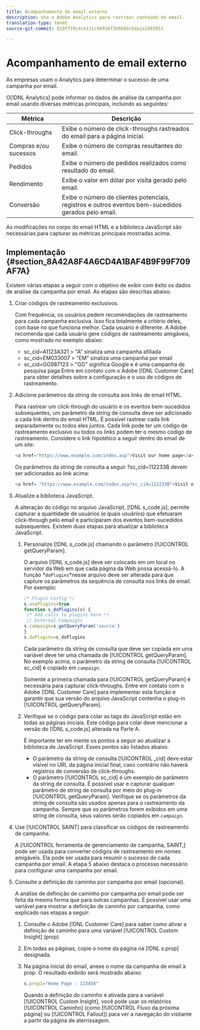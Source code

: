 ```yaml
---
title: Acompanhamento de email externo
description: Use o Adobe Analytics para rastrear conteúdo de email.
translation-type: tm+mt
source-git-commit: 819f719c4ce131c04916f3b668bcbda1a1b03651

---
```



# Acompanhamento de email externo

As empresas usam o Analytics para determinar o sucesso de uma campanha por email.

O[!DNL Analytics] pode informar os dados de análise da campanha por email usando diversas métricas principais, incluindo as seguintes:

| Métrica | Descrição |
|---|---|
| Click-throughs | Exibe o número de click-throughs rastreados do email para a página inicial. |
| Compras e/ou sucessos | Exibe o número de compras resultantes do email. |
| Pedidos | Exibe o número de pedidos realizados como resultado do email. |
| Rendimento | Exibe o valor em dólar por visita gerado pelo email. |
| Conversão | Exibe o número de clientes potenciais, registros e outros eventos bem-sucedidos gerados pelo email. |

As modificações no corpo do email HTML e a biblioteca JavaScript são necessárias para capturar as métricas principais mostradas acima.

## Implementação {#section_8A42A8F4A6CD4A1BAF4B9F99F709AF7A}

Existem várias etapas a seguir com o objetivo de exibir com êxito os dados de análise da campanha por email. As etapas são descritas abaixo.

1. Criar códigos de rastreamento exclusivos.

   Com frequência, os usuários pedem recomendações de rastreamento para cada campanha exclusiva. Isso fica totalmente a critério deles, com base no que funciona melhor. Cada usuário é diferente. A Adobe recomenda que cada usuário gere códigos de rastreamento amigáveis, como mostrado no exemplo abaixo:

   * sc_cid=A1123A321 > &quot;A&quot; sinaliza uma campanha afiliada
   * sc_cid=EM033007 > &quot;EM&quot; sinaliza uma campanha por email
   * sc_cid=GG987123 > &quot;GG&quot; significa Google e é uma campanha de pesquisa paga
   Entre em contato com o Adobe [!DNL Customer Care] para obter detalhes sobre a configuração e o uso de códigos de rastreamento.

1. Adicione parâmetros da string de consulta aos links de email HTML.

   Para rastrear um click-through do usuário e os eventos bem-sucedidos subsequentes, um parâmetro da string de consulta deve ser adicionado a cada link dentro do email HTML. É possível rastrear cada link separadamente ou todos eles juntos. Cada link pode ter um código de rastreamento exclusivo ou todos os links podem ter o mesmo código de rastreamento. Considere o link hipotético a seguir dentro do email de um site:

   ```js
   <a href="https://www.example.com/index.asp">Visit our home page</a>
   ```

   Os parâmetros da string de consulta a seguir ?sc_cid=112233B devem ser adicionados ao link acima:

   ```js
   <a href= "https://www.example.com/index.asp?sc_cid=112233B">Visit our home page</a>
   ```

1. Atualize a biblioteca JavaScript.

   A alteração do código no arquivo JavaScript, [!DNL s_code.js], permite capturar a quantidade de usuários (e quais usuários) que efetuaram click-through pelo email e participaram dos eventos bem-sucedidos subsequentes. Existem duas etapas para atualizar a biblioteca JavaScript.

   1. Personalize [!DNL s_code.js] chamando o parâmetro [!UICONTROL getQueryParam].

      O arquivo [!DNL s_code.js] deve ser colocado em um local no servidor da Web em que cada página da Web possa acessá-lo. A função *`doPlugins`*nesse arquivo deve ser alterada para que capture os parâmetros da sequência de consulta nos links de email. Por exemplo:

      ```js
      /* Plugin Config */ 
      s.usePlugins=true 
      function s_doPlugins(s) { 
       /* Add calls to plugins here */ 
       // External Campaigns 
      s.campaign=s.getQueryParam('source') 
      } 
      s.doPlugins=s_doPlugins 
      ```

      Cada parâmetro da string de consulta que deve ser copiada em uma variável deve ter uma chamada de [!UICONTROL getQueryParam]. No exemplo acima, o parâmetro da string de consulta [!UICONTROL sc_cid] é copiado em *`campaign`*.

      Somente a primeira chamada para [!UICONTROL getQueryParam] é necessária para capturar click-throughs. Entre em contato com o Adobe [!DNL Customer Care] para implementar esta função e garantir que sua versão do arquivo JavaScript contenha o plug-in [!UICONTROL getQueryParam].

   1. Verifique se o código para colar as tags do JavaScript estão em todas as páginas iniciais. Este código para colar deve mencionar a versão do [!DNL s_code.js] alterada na Parte A.

      É importante ter em mente os pontos a seguir ao atualizar a biblioteca de JavaScript. Esses pontos são listados abaixo.

      * O parâmetro da string de consulta [!UICONTROL _cid] deve estar visível no URL da página inicial final, caso contrário não haverá registros de conversão de click-throughs.
      * O parâmetro [!UICONTROL sc_cid] é um exemplo de parâmetro da string de consulta. É possível usar e capturar qualquer parâmetro de string de consulta por meio do plug-in [!UICONTROL getQueryParam]. Verifique se os parâmetros da string de consulta são usados apenas para o rastreamento da campanha. Sempre que os parâmetros forem exibidos em uma string de consulta, seus valores serão copiados em  *`campaign`*.

1. Use [!UICONTROL SAINT] para classificar os códigos de rastreamento de campanha.

   A [!UICONTROL ferramenta de gerenciamento de campanha, SAINT,] pode ser usada para converter códigos de rastreamento em nomes amigáveis. Ela pode ser usada para resumir o sucesso de cada campanha por email. A etapa 5 abaixo destaca o processo necessário para configurar uma campanha por email.

1. Consulte a definição de caminho por campanha por email (opcional).

   A análise de definição de caminho por campanha por email pode ser feita da mesma forma que para outras campanhas. É possível usar uma variável para mostrar a definição de caminho por campanha, como explicado nas etapas a seguir:

   1. Consulte o Adobe [!DNL Customer Care] para saber como ativar a definição de caminho para uma variável [!UICONTROL Custom Insight] (prop)

   1. Em todas as páginas, copie o nome da página na [!DNL s.prop] designada. 
   1. Na página inicial do email, anexe o nome da campanha de email à prop. O resultado exibido será mostrado abaixo:

      ```js
      s.prop1="Home Page : 123456"
      ```

      Quando a definição do caminho é ativada para a variável [!UICONTROL Custom Insight], você pode usar os relatórios [!UICONTROL Caminho] (como [!UICONTROL Fluxo da próxima página] ou [!UICONTROL Fallout]) para ver a navegação do visitante a partir da página de aterrissagem. 

